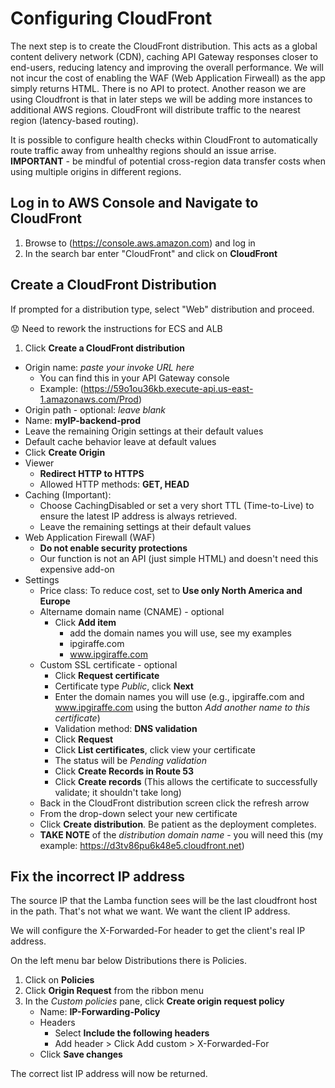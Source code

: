 # Configuring CloudFront
The next step is to create the CloudFront distribution. This acts as a global content delivery network (CDN), caching API Gateway responses closer to end-users, reducing latency and improving the overall performance. We will not incur the cost of enabling the WAF (Web Application Firweall) as the app simply returns HTML. There is no API to protect. Another reason we are using Cloudfront is that in later steps we will be adding more instances to additional AWS regions. CloudFront will distribute traffic to the nearest region (latency-based routing).

It is possible to  configure health checks within CloudFront to automatically route traffic away from unhealthy regions should an issue arrise. **IMPORTANT** - be mindful of potential cross-region data transfer costs when using multiple origins in different regions.

## Log in to AWS Console and Navigate to CloudFront
1. Browse to (https://console.aws.amazon.com) and log in
2. In the search bar enter "CloudFront" and click on **CloudFront**
   
## Create a CloudFront Distribution
If prompted for a distribution type, select "Web" distribution and proceed.

:worried: Need to rework the instructions for ECS and ALB

1. Click **Create a CloudFront distribution**
  - Origin name: *paste your invoke URL here*
    - You can find this in your API Gateway console
    - Example: (https://59o1ou36kb.execute-api.us-east-1.amazonaws.com/Prod)
  - Origin path - optional: *leave blank*
  - Name: **myIP-backend-prod**
  - Leave the remaining Origin settings at their default values
  - Default cache behavior leave at default values
  - Click **Create Origin**
  - Viewer
    - **Redirect HTTP to HTTPS**
    - Allowed HTTP methods: **GET, HEAD**
  - Caching (Important):
    - Choose CachingDisabled or set a very short TTL (Time-to-Live) to ensure the latest IP address is always retrieved.
    - Leave the remaining settings at their default values
  - Web Application Firewall (WAF)
    - **Do not enable security protections**
    - Our function is not an API (just simple HTML) and doesn't need this expensive add-on
  - Settings
    - Price class: To reduce cost, set to **Use only North America and Europe**
    - Altername domain name (CNAME) - optional
      - Click **Add item**
          - add the domain names you will use, see my examples
          - ipgiraffe.com
          - www.ipgiraffe.com
    - Custom SSL certificate - optional
      - Click **Request certificate**
      - Certificate type *Public*, click **Next**
      - Enter the domain names you will use (e.g., ipgiraffe.com and www.ipgiraffe.com using the button *Add another name to this certificate*)
      - Validation method: **DNS validation**
      - Click **Request**
      - Click **List certificates**, click view your certificate
      - The status will be *Pending validation*
      - Click **Create Records in Route 53**
      - Click **Create records** (This allows the certificate to successfully validate; it shouldn't take long)
    - Back in the CloudFront distribution screen click the refresh arrow
    - From the drop-down select your new certificate
    - Click **Create distribution**. Be patient as the deployment completes.
    - **TAKE NOTE** of the *distribution domain name* - you will need this (my example: https://d3tv86pu6k48e5.cloudfront.net)

## Fix the incorrect IP address
The source IP that the Lamba function sees will be the last cloudfront host in the path. That's not what we want. We want the client IP address.

We will configure the X-Forwarded-For header to get the client's real IP address.

On the left menu bar below Distributions there is Policies.

1. Click on **Policies**
2. Click **Origin Request** from the ribbon menu
3. In the *Custom policies* pane, click **Create origin request policy**
    - Name: **IP-Forwarding-Policy**
    - Headers
      - Select **Include the following headers**
      - Add header > Click Add custom > X-Forwarded-For
    - Click **Save changes**

The correct list IP address will now be returned.
